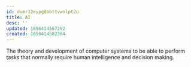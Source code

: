 ```yaml
---
id: dumr12eypg8obttvwnlpt2u
title: AI
desc: ''
updated: 1656414567292
created: 1656414502364
---
```


The theory and development of computer systems to be able to perform tasks that normally require human intelligence and decision making.
